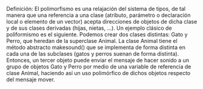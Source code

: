 Definición: El polimorfismo es una relajación del sistema de tipos, de tal manera que una referencia a una clase (atributo, parámetro o declaración local o elemento de un vector) acepta direcciones de objetos de dicha clase y de sus clases derivadas (hijas, nietas, …).
Un ejemplo clásico de poliformismo es el siguiente. Podemos crear dos clases distintas: Gato y Perro, que heredan de la superclase Animal. La clase Animal tiene el método abstracto makesound() que se implementa de forma distinta en cada una de las subclases (gatos y perros suenan de forma distinta). Entonces, un tercer objeto puede enviar el mensaje de hacer sonido a un grupo de objetos Gato y Perro por medio de una variable de referencia de clase Animal, haciendo así un uso polimórfico de dichos objetos respecto del mensaje mover.



